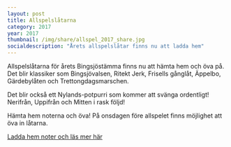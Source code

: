 ```yaml
---
layout: post
title: Allspelslåtarna
category: 2017
year: 2017
thumbnail: /img/share/allspel_2017_share.jpg
socialdescription: "Årets allspelslåtar finns nu att ladda hem"
---
```


Allspelslåtarna för årets Bingsjöstämma finns nu att hämta hem och öva på. Det blir klassiker som Bingsjövalsen, Ritekt Jerk, Frisells gånglåt, Äppelbo, Gärdebylåten och Trettongdagsmarschen.

Det blir också ett Nylands-potpurri som kommer att svänga ordentligt! Nerifrån, Uppifrån och Mitten i rask följd!

Hämta hem noterna och öva! På onsdagen före allspelet finns möjlighet att öva in låtarna.

[Ladda hem noter och läs mer här](/2017/allspel)

